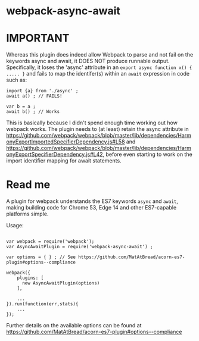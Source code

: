 # webpack-async-await

IMPORTANT
=========

Whereas this plugin does indeed allow Webpack to parse and not fail on the keywords async and await, it DOES NOT produce runnable output. Specifically, it loses the 'async' attribute in an `export async function x() { ..... }` and fails to map the identifer(s) within an `await` expression in code such as:

	import {a} from './async' ;
	await a() ; // FAILS!
	
	var b = a ;
	await b() ; // Works

This is basically because I didn't spend enough time working out how webpack works. The plugin needs to (at least) retain the async attribute in https://github.com/webpack/webpack/blob/master/lib/dependencies/HarmonyExportImportedSpecifierDependency.js#L58 and https://github.com/webpack/webpack/blob/master/lib/dependencies/HarmonyExportSpecifierDependency.js#L42, before even starting to work on the import identifier mapping for await statements.


Read me
=======

A plugin for webpack understands the ES7 keywords `async` and `await`, making building code for Chrome 53, Edge 14 and other 
ES7-capable platforms simple.

Usage:

```

var webpack = require('webpack');
var AsyncAwaitPlugin = require('webpack-async-await') ;

var options = { } ; // See https://github.com/MatAtBread/acorn-es7-plugin#options--compliance

webpack({
    plugins: [
      new AsyncAwaitPlugin(options)
    ],
    
    ...
}).run(function(err,stats){
    ...
});

```

Further details on the available options can be found at https://github.com/MatAtBread/acorn-es7-plugin#options--compliance
